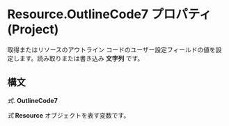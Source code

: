 
# Resource.OutlineCode7 プロパティ (Project)

取得またはリソースのアウトライン コードのユーザー設定フィールドの値を設定します。読み取りまたは書き込み **文字列** です。


## 構文

 _式_. **OutlineCode7**

 _式_ **Resource** オブジェクトを表す変数です。

